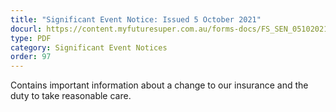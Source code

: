 ```yaml
---
title: "Significant Event Notice: Issued 5 October 2021"
docurl: https://content.myfuturesuper.com.au/forms-docs/FS_SEN_05102021.pdf
type: PDF
category: Significant Event Notices
order: 97
---
```


Contains important information about a change to our insurance and the duty to take reasonable care.
